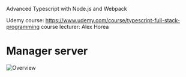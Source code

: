 Advanced Typescript with Node.js and Webpack

Udemy course: 
https://www.udemy.com/course/typescript-full-stack-programming
course lecturer: Alex Horea

# Manager server

![Overview](doc/Arch.png)
